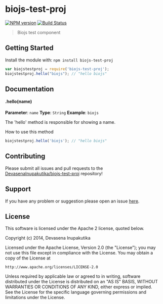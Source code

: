 # biojs-test-proj

[![NPM version](http://img.shields.io/npm/v/biojs-test-proj.svg)](https://www.npmjs.org/package/biojs-test-proj) 
[![Build Status](https://secure.travis-ci.org/DevasenaInupakutika/biojs-test-proj.png?branch=master)](http://travis-ci.org/DevasenaInupakutika/biojs-test-proj) 

> Biojs test component

## Getting Started
Install the module with: `npm install biojs-test-proj`

```javascript
var biojstestproj = require('biojs-test-proj');
biojstestproj.hello("biojs"); // "hello biojs"
```

## Documentation

#### .hello(name)

**Parameter**: `name`
**Type**: `String`
**Example**: `biojs`

The 'hello' method is responsible for showing a name.

How to use this method

```javascript
biojstestproj.hello('biojs'); // "hello biojs"
```

## Contributing

Please submit all issues and pull requests to the [DevasenaInupakutika/biojs-test-proj](http://github.com/DevasenaInupakutika/biojs-test-proj) repository!

## Support
If you have any problem or suggestion please open an issue [here](https://github.com/DevasenaInupakutika/biojs-test-proj/issues).

## License 


This software is licensed under the Apache 2 license, quoted below.

Copyright (c) 2014, Devasena Inupakutika

Licensed under the Apache License, Version 2.0 (the "License"); you may not
use this file except in compliance with the License. You may obtain a copy of
the License at

    http://www.apache.org/licenses/LICENSE-2.0

Unless required by applicable law or agreed to in writing, software
distributed under the License is distributed on an "AS IS" BASIS, WITHOUT
WARRANTIES OR CONDITIONS OF ANY KIND, either express or implied. See the
License for the specific language governing permissions and limitations under
the License.
